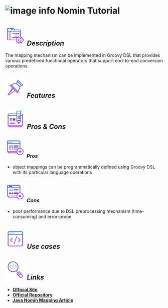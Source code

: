 # ![image info](../images/icons8-inspect-code-64.png) Nomin Tutorial

## ![image info](../../images/icons8-code-64.png) _Description_

The mapping mechanism can be implemented in Groovy DSL that provides various predefined functional operators that support end-to-end conversion operations.

## ![image info](../../images/icons8-attach-64.png) _Features_

## ![image info](../../images/icons8-edit-property-64.png) _Pros & Cons_

### ![image info](../../images/icons8-add-property-64.png) _Pros_

* object mappings can be programmatically defined using Groovy DSL with its particular language operations

### ![image info](../../images/icons8-remove-property-64.png) _Cons_

* poor performance due to DSL preprocessing mechanism \(time-consuming\) and error-prone

## ![image info](../../images/icons8-source-64.png) _Use cases_

## ![image info](../../images/icons8-inspect-code-64.png) _Links_

* [**Official Site**](http://nomin.sourceforge.net/)
* [**Official Repository**](https://github.com/dobrynya/nomin)
* [**Java Nomin Mapping Article**](https://www.beyondjava.net/nomin-mapping-java-object-without-the-pain)

